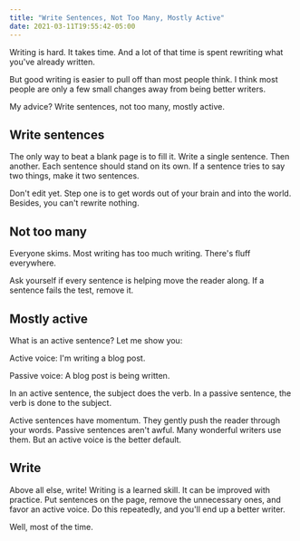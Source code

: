 ```yaml
---
title: "Write Sentences, Not Too Many, Mostly Active"
date: 2021-03-11T19:55:42-05:00
---
```


Writing is hard. It takes time. And a lot of that time is spent rewriting what you've already written. 
 
But good writing is easier to pull off than most people think. I think most people are only a few small changes away from being better writers. 

My advice? Write sentences, not too many, mostly active. 


## Write sentences

The only way to beat a blank page is to fill it. Write a single sentence. Then another. Each sentence should stand on its own. If a sentence tries to say two things, make it two sentences. 

Don't edit yet. Step one is to get words out of your brain and into the world. Besides, you can't rewrite nothing.


## Not too many

Everyone skims. Most writing has too much writing. There's fluff everywhere. 

Ask yourself if every sentence is helping move the reader along. If a sentence fails the test, remove it. 


## Mostly active

What is an active sentence? Let me show you: 

Active voice: I'm writing a blog post. 

Passive voice: A blog post is being written. 

In an active sentence, the subject does the verb. In a passive sentence, the verb is done to the subject. 

Active sentences have momentum. They gently push the reader through your words. Passive sentences aren't awful. Many wonderful writers use them. But an active voice is the better default. 


## Write

Above all else, write! Writing is a learned skill. It can be improved with practice. Put sentences on the page, remove the unnecessary ones, and favor an active voice. Do this repeatedly, and you'll end up a better writer. 

Well, most of the time. 
